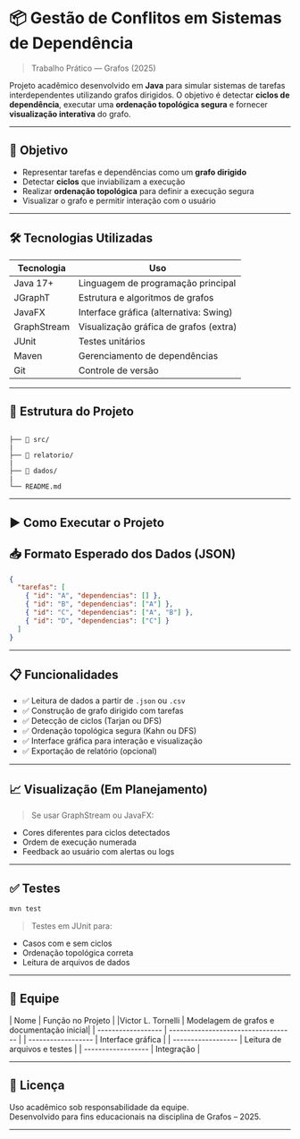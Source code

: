 
# 📦 Gestão de Conflitos em Sistemas de Dependência
> Trabalho Prático — Grafos (2025)

Projeto acadêmico desenvolvido em **Java** para simular sistemas de tarefas interdependentes utilizando grafos dirigidos. O objetivo é detectar **ciclos de dependência**, executar uma **ordenação topológica segura** e fornecer **visualização interativa** do grafo.

---

## 🎯 Objetivo

- Representar tarefas e dependências como um **grafo dirigido**
- Detectar **ciclos** que inviabilizam a execução
- Realizar **ordenação topológica** para definir a execução segura
- Visualizar o grafo e permitir interação com o usuário

---

## 🛠️ Tecnologias Utilizadas

| Tecnologia  | Uso                                   |
|-------------|----------------------------------------|
| Java 17+    | Linguagem de programação principal     |
| JGraphT     | Estrutura e algoritmos de grafos       |
| JavaFX      | Interface gráfica (alternativa: Swing) |
| GraphStream | Visualização gráfica de grafos (extra) |
| JUnit       | Testes unitários                       |
| Maven       | Gerenciamento de dependências          |
| Git         | Controle de versão                     |

---

## 📁 Estrutura do Projeto

```

├── 📁 src/
|
├── 📁 relatorio/
|
├── 📁 dados/
|
└── README.md
```
---

## ▶️ Como Executar o Projeto

## 📥 Formato Esperado dos Dados (JSON)

```json
{
  "tarefas": [
    { "id": "A", "dependencias": [] },
    { "id": "B", "dependencias": ["A"] },
    { "id": "C", "dependencias": ["A", "B"] },
    { "id": "D", "dependencias": ["C"] }
  ]
}
```

---

## 📋 Funcionalidades

- ✅ Leitura de dados a partir de `.json` ou `.csv`
- ✅ Construção de grafo dirigido com tarefas
- ✅ Detecção de ciclos (Tarjan ou DFS)
- ✅ Ordenação topológica segura (Kahn ou DFS)
- ✅ Interface gráfica para interação e visualização
- ✅ Exportação de relatório (opcional)

---

## 📈 Visualização (Em Planejamento)

> Se usar GraphStream ou JavaFX:
- Cores diferentes para ciclos detectados
- Ordem de execução numerada
- Feedback ao usuário com alertas ou logs

---

## ✅ Testes

```bash
mvn test
```

> Testes em JUnit para:
- Casos com e sem ciclos
- Ordenação topológica correta
- Leitura de arquivos de dados

---

## 👥 Equipe

| Nome                | Função no Projeto                         |
|Victor L. Tornelli   | Modelagem de grafos e documentação inicial|
| ------------------  | -----------------------------------       |
| ------------------  | Interface gráfica                         |
| ------------------  | Leitura de arquivos e testes              |
| ------------------  | Integração                                |

---

## 📜 Licença

Uso acadêmico sob responsabilidade da equipe.  
Desenvolvido para fins educacionais na disciplina de Grafos – 2025.

---